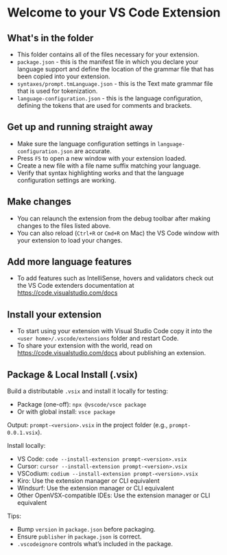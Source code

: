 # Welcome to your VS Code Extension

## What's in the folder

* This folder contains all of the files necessary for your extension.
* `package.json` - this is the manifest file in which you declare your language support and define the location of the grammar file that has been copied into your extension.
* `syntaxes/prompt.tmLanguage.json` - this is the Text mate grammar file that is used for tokenization.
* `language-configuration.json` - this is the language configuration, defining the tokens that are used for comments and brackets.

## Get up and running straight away

* Make sure the language configuration settings in `language-configuration.json` are accurate.
* Press `F5` to open a new window with your extension loaded.
* Create a new file with a file name suffix matching your language.
* Verify that syntax highlighting works and that the language configuration settings are working.

## Make changes

* You can relaunch the extension from the debug toolbar after making changes to the files listed above.
* You can also reload (`Ctrl+R` or `Cmd+R` on Mac) the VS Code window with your extension to load your changes.

## Add more language features

* To add features such as IntelliSense, hovers and validators check out the VS Code extenders documentation at https://code.visualstudio.com/docs

## Install your extension

* To start using your extension with Visual Studio Code copy it into the `<user home>/.vscode/extensions` folder and restart Code.
* To share your extension with the world, read on https://code.visualstudio.com/docs about publishing an extension.

## Package & Local Install (.vsix)

Build a distributable `.vsix` and install it locally for testing:

- Package (one-off): `npx @vscode/vsce package`
- Or with global install: `vsce package`

Output: `prompt-<version>.vsix` in the project folder (e.g., `prompt-0.0.1.vsix`).

Install locally:

- VS Code: `code --install-extension prompt-<version>.vsix`
- Cursor: `cursor --install-extension prompt-<version>.vsix`
- VSCodium: `codium --install-extension prompt-<version>.vsix`
- Kiro: Use the extension manager or CLI equivalent
- Windsurf: Use the extension manager or CLI equivalent
- Other OpenVSX-compatible IDEs: Use the extension manager or CLI equivalent

Tips:

- Bump `version` in `package.json` before packaging.
- Ensure `publisher` in `package.json` is correct.
- `.vscodeignore` controls what’s included in the package.
